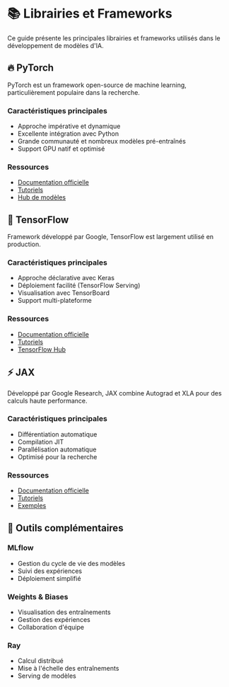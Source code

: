 # 📚 Librairies et Frameworks

Ce guide présente les principales librairies et frameworks utilisés dans le développement de modèles d'IA.

## 🔥 PyTorch

PyTorch est un framework open-source de machine learning, particulièrement populaire dans la recherche.

### Caractéristiques principales
- Approche impérative et dynamique
- Excellente intégration avec Python
- Grande communauté et nombreux modèles pré-entraînés
- Support GPU natif et optimisé

### Ressources
- [Documentation officielle](https://pytorch.org/docs/stable/index.html)
- [Tutoriels](https://pytorch.org/tutorials/)
- [Hub de modèles](https://pytorch.org/hub/)

## 🎯 TensorFlow

Framework développé par Google, TensorFlow est largement utilisé en production.

### Caractéristiques principales
- Approche déclarative avec Keras
- Déploiement facilité (TensorFlow Serving)
- Visualisation avec TensorBoard
- Support multi-plateforme

### Ressources
- [Documentation officielle](https://www.tensorflow.org/api_docs)
- [Tutoriels](https://www.tensorflow.org/tutorials)
- [TensorFlow Hub](https://tfhub.dev/)

## ⚡ JAX

Développé par Google Research, JAX combine Autograd et XLA pour des calculs haute performance.

### Caractéristiques principales
- Différentiation automatique
- Compilation JIT
- Parallélisation automatique
- Optimisé pour la recherche

### Ressources
- [Documentation officielle](https://jax.readthedocs.io/)
- [Tutoriels](https://jax.readthedocs.io/en/latest/notebooks/quickstart.html)
- [Exemples](https://github.com/google/jax/tree/main/examples)

## 🔧 Outils complémentaires

### MLflow
- Gestion du cycle de vie des modèles
- Suivi des expériences
- Déploiement simplifié

### Weights & Biases
- Visualisation des entraînements
- Gestion des expériences
- Collaboration d'équipe

### Ray
- Calcul distribué
- Mise à l'échelle des entraînements
- Serving de modèles 